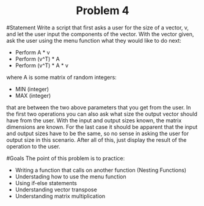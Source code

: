 <h1 align="center">Problem 4</h1>

#Statement
Write a script that first asks a user for the size of a vector, v, and let the user input the components of the vector. With the vector given, ask the user using the menu function what they would like to do next:

- Perform A * v
- Perform (v^T) * A
- Perform (v^T) * A * v

where A is some matrix of random integers:

- MIN (integer)
- MAX (integer)

that are between the two above parameters that you get from the user. In the first two operations you can also ask what size the output vector should have from the user. With the input and output sizes known, the matrix dimensions are known. For the last case it should be apparent that the input and output sizes have to be the same, so no sense in asking the user for output size in this scenario. After all of this, just display the result of the operation to the user.

#Goals
The point of this problem is to practice:
- Writing a function that calls on another function (Nesting Functions)
- Understading how to use the menu function
- Using if-else statements
- Understanding vector transpose
- Understanding matrix multiplication
